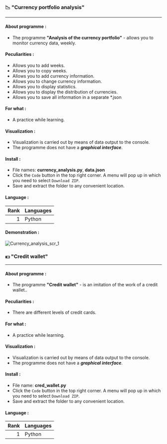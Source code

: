 ### :chart_with_downwards_trend: "Currency portfolio analysis"

---

#### About programme :
- The programme __"Analysis of the currency portfolio"__ - allows you to monitor currency data, weekly.

#### Peculiarities :
- Allows you to add weeks.
- Allows you to copy weeks.
- Allows you to add currency information.
- Allows you to change currency information.
- Allows you to display statistics.
- Allows you to display the distribution of currencies.
- Allows you to save all information in a separate *.json

#### For what :
- A practice while learning.

#### Visualization :
- Visualization is carried out by means of data output to the console. 
- The programme does not have a ***graphical interface***.

#### Install :
- File names: __currency_analysis.py__, __data.json__
- Click the `Code` button in the top right corner. A menu will pop up in which you need to select `Download ZIP`.
- Save and extract the folder to any convenient location.

#### Language :
| Rank | Languages |
|-----:|-----------|
|     1| Python    |

#### Demonstration :
![Сurrency_analysis_scr_1](https://user-images.githubusercontent.com/122100029/214655743-02707de5-10fc-47e3-8977-54d3b30d110c.jpg)

### :dollar: "Credit wallet"

---

#### About programme :
- The programme __"Credit wallet"__ - is an imitation of the work of a credit wallet..

#### Peculiarities :
- There are different levels of credit cards.

#### For what :
- A practice while learning.

#### Visualization :
- Visualization is carried out by means of data output to the console. 
- The programme does not have a ***graphical interface***.

#### Install :
- File name: __cred_wallet.py__
- Click the `Code` button in the top right corner. A menu will pop up in which you need to select `Download ZIP`.
- Save and extract the folder to any convenient location.

#### Language :
| Rank | Languages |
|-----:|-----------|
|     1| Python    |
